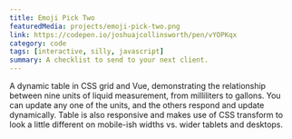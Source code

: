 ```yaml
---
title: Emoji Pick Two
featuredMedia: projects/emoji-pick-two.png
link: https://codepen.io/joshuajcollinsworth/pen/vYOPKqx
category: code
tags: [interactive, silly, javascript]
summary: A checklist to send to your next client.
---
```


A dynamic table in CSS grid and Vue, demonstrating the relationship between nine units of liquid measurement, from milliliters to gallons. You can update any one of the units, and the others respond and update dynamically. Table is also responsive and makes use of CSS transform to look a little different on mobile-ish widths vs. wider tablets and desktops.
